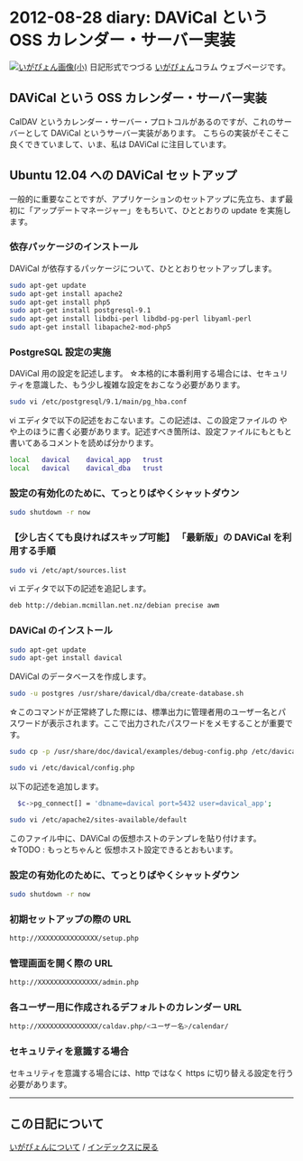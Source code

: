 2012-08-28 diary: DAViCal という OSS カレンダー・サーバー実装
=====================================================================================================
[![いがぴょん画像(小)](https://igapyon.github.io/diary/images/iga200306s.jpg "いがぴょん")](https://igapyon.github.io/diary/memo/memoigapyon.html) 日記形式でつづる [いがぴょん](https://igapyon.github.io/diary/memo/memoigapyon.html)コラム ウェブページです。

## DAViCal という OSS カレンダー・サーバー実装

CalDAV というカレンダー・サーバー・プロトコルがあるのですが、これのサーバーとして DAViCal というサーバー実装があります。
こちらの実装がそこそこ良くできていまして、いま、私は DAViCal に注目しています。


## Ubuntu 12.04 への DAViCal セットアップ

一般的に重要なことですが、アプリケーションのセットアップに先立ち、まず最初に「アップデートマネージャー」をもちいて、ひととおりの update を実施します。


### 依存パッケージのインストール

DAViCal が依存するパッケージについて、ひととおりセットアップします。

```sh
sudo apt-get update
sudo apt-get install apache2
sudo apt-get install php5
sudo apt-get install postgresql-9.1
sudo apt-get install libdbi-perl libdbd-pg-perl libyaml-perl
sudo apt-get install libapache2-mod-php5
```



### PostgreSQL 設定の実施

DAViCal 用の設定を記述します。
☆本格的に本番利用する場合には、セキュリティを意識した、もう少し複雑な設定をおこなう必要があります。

```sh
sudo vi /etc/postgresql/9.1/main/pg_hba.conf
```

vi エディタで以下の記述をおこないます。この記述は、この設定ファイルの やや上のほうに書く必要があります。記述すべき箇所は、設定ファイルにもともと書いてあるコメントを読めば分かります。

```sh
local   davical    davical_app   trust
local   davical    davical_dba   trust
```



### 設定の有効化のために、てっとりばやくシャットダウン


```sh
sudo shutdown -r now
```



### 【少し古くても良ければスキップ可能】 「最新版」の DAViCal を利用する手順


```sh
sudo vi /etc/apt/sources.list
```

vi エディタで以下の記述を追記します。

```sh
deb http://debian.mcmillan.net.nz/debian precise awm
```



### DAViCal のインストール


```sh
sudo apt-get update
sudo apt-get install davical
```


DAViCal のデータベースを作成します。

```sh
sudo -u postgres /usr/share/davical/dba/create-database.sh
```

☆このコマンドが正常終了した際には、標準出力に管理者用のユーザー名とパスワードが表示されます。ここで出力されたパスワードをメモすることが重要です。


```sh
sudo cp -p /usr/share/doc/davical/examples/debug-config.php /etc/davical/config.php
```



```sh
sudo vi /etc/davical/config.php
```


以下の記述を追加します。

```sh
  $c->pg_connect[] = 'dbname=davical port=5432 user=davical_app';
```



```sh
sudo vi /etc/apache2/sites-available/default
```


このファイル中に、DAViCal の仮想ホストのテンプレを貼り付けます。
☆TODO : もっとちゃんと 仮想ホスト設定できるとおもいます。


### 設定の有効化のために、てっとりばやくシャットダウン


```sh
sudo shutdown -r now
```




### 初期セットアップの際の URL


```sh
http://XXXXXXXXXXXXXXX/setup.php
```



### 管理画面を開く際の URL


```sh
http://XXXXXXXXXXXXXXX/admin.php
```



### 各ユーザー用に作成されるデフォルトのカレンダー URL 


```sh
http://XXXXXXXXXXXXXXX/caldav.php/<ユーザー名>/calendar/
```



### セキュリティを意識する場合

セキュリティを意識する場合には、http ではなく https に切り替える設定を行う必要があります。



----------------------------------------------------------------------------------------------------

## この日記について
[いがぴょんについて](http://www.igapyon.jp/igapyon/diary/memo/memoigapyon.html) / [インデックスに戻る](https://igapyon.github.io/diary/idxall.html)
